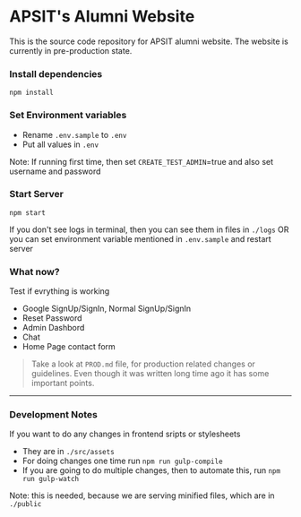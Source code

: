 # APSIT's Alumni Website

This is the source code repository for APSIT alumni website. The website is currently in pre-production state.

### Install dependencies

`npm install`

### Set Environment variables

- Rename `.env.sample` to `.env`
- Put all values in `.env`

Note: If running first time, then set `CREATE_TEST_ADMIN`=true and also set username and password

### Start Server

`npm start`

If you don't see logs in terminal, then you can see them in files in `./logs` OR you can set environment variable mentioned in `.env.sample` and restart server

### What now?

Test if evrything is working
- Google SignUp/SignIn, Normal SignUp/SignIn
- Reset Password
- Admin Dashbord
- Chat
- Home Page contact form

> Take a look at `PROD.md` file, for production related changes or guidelines. Even though it was written long time ago it has some important points.

---

### Development Notes

If you want to do any changes in frontend sripts or stylesheets

- They are in `./src/assets`
- For doing changes one time run `npm run gulp-compile`
- If you are going to do multiple changes, then to automate this, run `npm run gulp-watch`

Note: this is needed, because we are serving minified files, which are in `./public`